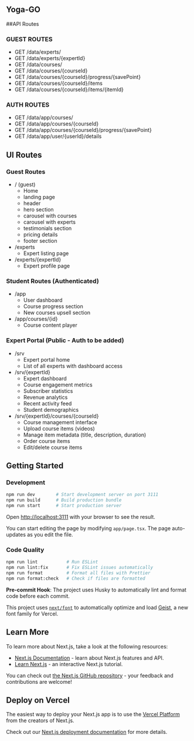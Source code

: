 ## Yoga-GO

##API Routes

### GUEST ROUTES

- GET /data/experts/
- GET /data/experts/{expertId}
- GET /data/courses/
- GET /data/courses/{courseId}
- GET /data/courses/{courseId}/progress/{savePoint}
- GET /data/courses/{courseId}/items
- GET /data/courses/{courseId}/items/{itemId}

### AUTH ROUTES

- GET /data/app/courses/
- GET /data/app/courses/{courseId}
- GET /data/app/courses/{courseId}/progress/{savePoint}
- GET /data/app/user/{userId}/details

## UI Routes

### Guest Routes

- / (guest)
  - Home
  - landing page
  - header
  - hero section
  - carousel with courses
  - carousel with experts
  - testimonials section
  - pricing details
  - footer section
- /experts
  - Expert listing page
- /experts/{expertId}
  - Expert profile page

### Student Routes (Authenticated)

- /app
  - User dashboard
  - Course progress section
  - New courses upsell section
- /app/courses/{id}
  - Course content player

### Expert Portal (Public - Auth to be added)

- /srv
  - Expert portal home
  - List of all experts with dashboard access
- /srv/{expertId}
  - Expert dashboard
  - Course engagement metrics
  - Subscriber statistics
  - Revenue analytics
  - Recent activity feed
  - Student demographics
- /srv/{expertId}/courses/{courseId}
  - Course management interface
  - Upload course items (videos)
  - Manage item metadata (title, description, duration)
  - Order course items
  - Edit/delete course items

## Getting Started

### Development

```bash
npm run dev        # Start development server on port 3111
npm run build      # Build production bundle
npm run start      # Start production server
```

Open [http://localhost:3111](http://localhost:3111) with your browser to see the result.

You can start editing the page by modifying `app/page.tsx`. The page auto-updates as you edit the file.

### Code Quality

```bash
npm run lint           # Run ESLint
npm run lint:fix       # Fix ESLint issues automatically
npm run format         # Format all files with Prettier
npm run format:check   # Check if files are formatted
```

**Pre-commit Hook**: The project uses Husky to automatically lint and format code before each commit.

This project uses [`next/font`](https://nextjs.org/docs/app/building-your-application/optimizing/fonts) to automatically optimize and load [Geist](https://vercel.com/font), a new font family for Vercel.

## Learn More

To learn more about Next.js, take a look at the following resources:

- [Next.js Documentation](https://nextjs.org/docs) - learn about Next.js features and API.
- [Learn Next.js](https://nextjs.org/learn) - an interactive Next.js tutorial.

You can check out [the Next.js GitHub repository](https://github.com/vercel/next.js) - your feedback and contributions are welcome!

## Deploy on Vercel

The easiest way to deploy your Next.js app is to use the [Vercel Platform](https://vercel.com/new?utm_medium=default-template&filter=next.js&utm_source=create-next-app&utm_campaign=create-next-app-readme) from the creators of Next.js.

Check out our [Next.js deployment documentation](https://nextjs.org/docs/app/building-your-application/deploying) for more details.
